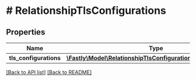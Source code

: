 # # RelationshipTlsConfigurations

## Properties

Name | Type | Description | Notes
------------ | ------------- | ------------- | -------------
**tls_configurations** | [**\Fastly\Model\RelationshipTlsConfigurationsTlsConfigurations**](RelationshipTlsConfigurationsTlsConfigurations.md) |  | [optional] 


[[Back to API list]](../../README.md#endpoints) [[Back to README]](../../README.md)
